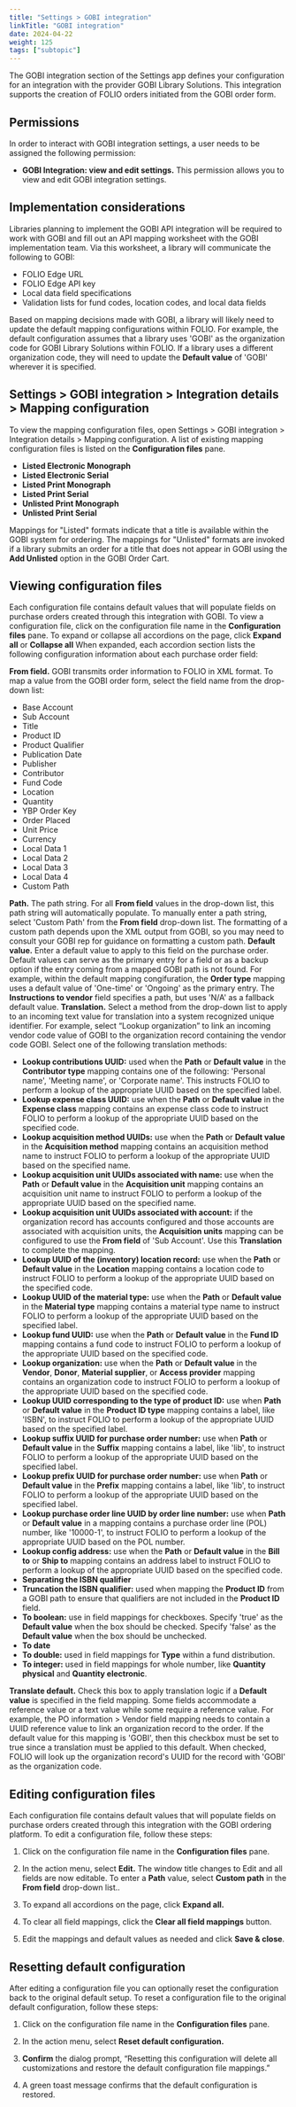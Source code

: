 ```yaml
---
title: "Settings > GOBI integration"
linkTitle: "GOBI integration"
date: 2024-04-22
weight: 125
tags: ["subtopic"]   
---
```


The GOBI integration section of the Settings app defines your configuration for an integration with the provider GOBI Library Solutions. This integration supports the creation of FOLIO orders initiated from the GOBI order form.


## Permissions

In order to interact with GOBI integration settings, a user needs to be assigned the following permission:

*   **GOBI Integration: view and edit settings.**  This permission allows you to view and edit GOBI integration settings. 


## Implementation considerations
Libraries planning to implement the GOBI API integration will be required to work with GOBI and fill out an API mapping worksheet with the GOBI implementation team. Via this worksheet, a library will communicate the following to GOBI:
*   FOLIO Edge URL
*   FOLIO Edge API key
*   Local data field specifications
*   Validation lists for fund codes, location codes, and local data fields

Based on mapping decisions made with GOBI, a library will likely need to update the default mapping configurations within FOLIO. For example, the default configuration assumes that a library uses 'GOBI' as the organization code for GOBI Library Solutions within FOLIO. If a library uses a different organization code, they will need to update the **Default value** of 'GOBI' wherever it is specified.

## Settings > GOBI integration > Integration details > Mapping configuration

To view the mapping configuration files, open Settings > GOBI integration > Integration details > Mapping configuration. A list of existing mapping configuration files is listed on the **Configuration files** pane.

*   **Listed Electronic Monograph**
*   **Listed Electronic Serial**
*   **Listed Print Monograph**
*   **Listed Print Serial**
*   **Unlisted Print Monograph**
*   **Unlisted Print Serial**

Mappings for "Listed" formats indicate that a title is available within the GOBI system for ordering. The mappings for "Unlisted" formats are invoked if a library submits an order for a title that does not appear in GOBI using the **Add Unlisted** option in the GOBI Order Cart.

## Viewing configuration files

Each configuration file contains default values that will populate fields on purchase orders created through this integration with GOBI.  To view a configuration file, click on the configuration file name in the **Configuration files** pane. To expand or collapse all accordions on the page, click **Expand all** or **Collapse all**  When expanded, each accordion section lists the following configuration information about each purchase order field:

**From field.**  GOBI transmits order information to FOLIO in XML format. To map a value from the GOBI order form, select the field name from the drop-down list:
*   Base Account
*   Sub Account
*   Title
*   Product ID
*   Product Qualifier
*   Publication Date
*   Publisher
*   Contributor
*   Fund Code
*   Location
*   Quantity
*   YBP Order Key
*   Order Placed
*   Unit Price
*   Currency
*   Local Data 1
*   Local Data 2
*   Local Data 3
*   Local Data 4
*   Custom Path

**Path.** The path string.  For all **From field** values in the drop-down list, this path string will automatically populate.  To manually enter a path string, select 'Custom Path' from the **From field** drop-down list. The formatting of a custom path depends upon the XML output from GOBI, so you may need to consult your GOBI rep for guidance on formatting a custom path.
**Default value.**  Enter a default value to apply to this field on the purchase order. Default values can serve as the primary entry for a field or as a backup option if the entry coming from a mapped GOBI path is not found. For example, within the default mapping congifuration, the **Order type** mapping uses a default value of 'One-time' or 'Ongoing' as the primary entry. The **Instructions to vendor** field specifies a path, but uses 'N/A' as a fallback default value.
**Translation.**  Select a method from the drop-down list to apply to an incoming text value for translation into a system recognized unique identifier. For example, select “Lookup organization” to link an incoming vendor code value of GOBI to the organization record containing the vendor code GOBI. Select one of the following translation methods:

*   **Lookup contributions UUID:** used when the **Path** or **Default value** in the **Contributor type** mapping contains one of the following: 'Personal name', 'Meeting name', or 'Corporate name'. This instructs FOLIO to perform a lookup of the appropriate UUID based on the specified label.
*   **Lookup expense class UUID:** use when the **Path** or **Default value** in the **Expense class** mapping contains an expense class code to instruct FOLIO to perform a lookup of the appropriate UUID based on the specified code.
*   **Lookup acquisition method UUIDs:** use when the **Path** or **Default value** in the **Acquisition method** mapping contains an acquisition method name to instruct FOLIO to perform a lookup of the appropriate UUID based on the specified name.
*   **Lookup acquisition unit UUIDs associated with name:** use when the **Path** or **Default value** in the **Acquisition unit** mapping contains an acquisition unit name to instruct FOLIO to perform a lookup of the appropriate UUID based on the specified name.
*   **Lookup acquisition unit UUIDs associated with account:** if the organization record has accounts configured and those accounts are associated with acquisition units, the **Acquisition units** mapping can be configured to use the **From field** of 'Sub Account'. Use this **Translation** to complete the mapping.
*   **Lookup UUID of the (inventory) location record:** use when the **Path** or **Default value** in the **Location** mapping contains a location code to instruct FOLIO to perform a lookup of the appropriate UUID based on the specified code.
*   **Lookup UUID of the material type:** use when the **Path** or **Default value** in the **Material type** mapping contains a material type name to instruct FOLIO to perform a lookup of the appropriate UUID based on the specified label.
*   **Lookup fund UUID:** use when the **Path** or **Default value** in the **Fund ID** mapping contains a fund code to instruct FOLIO to perform a lookup of the appropriate UUID based on the specified code.
*   **Lookup organization:** use when the **Path** or **Default value** in the **Vendor**, **Donor**, **Material supplier**, or **Access provider** mapping contains an organization code to instruct FOLIO to perform a lookup of the appropriate UUID based on the specified code.
*   **Lookup UUID corresponding to the type of product ID:** use when **Path** or **Default value** in the **Product ID type** mapping contains a label, like 'ISBN', to instruct FOLIO to perform a lookup of the appropriate UUID based on the specified label.
*   **Lookup suffix UUID for purchase order number:** use when **Path** or **Default value** in the **Suffix** mapping contains a label, like 'lib', to instruct FOLIO to perform a lookup of the appropriate UUID based on the specified label.
*   **Lookup prefix UUID for purchase order number:** use when **Path** or **Default value** in the **Prefix** mapping contains a label, like 'lib', to instruct FOLIO to perform a lookup of the appropriate UUID based on the specified label.
*   **Lookup purchase order line UUID by order line number:** use when **Path** or **Default value** in a mapping contains a purchase order line (POL) number, like '10000-1', to instruct FOLIO to perform a lookup of the appropriate UUID based on the POL number.
*   **Lookup config address:** use when the **Path** or **Default value** in the **Bill to** or **Ship to** mapping contains an address label to instruct FOLIO to perform a lookup of the appropriate UUID based on the specified code.
*   **Separating the ISBN qualifier**
*   **Truncation the ISBN qualifier:** used when mapping the **Product ID** from a GOBI path to ensure that qualifiers are not included in the **Product ID** field.
*   **To boolean:** use in field mappings for checkboxes. Specify 'true' as the **Default value** when the box should be checked. Specify 'false' as the **Default value** when the box should be unchecked.
*   **To date**
*   **To double:** used in field mappings for **Type** within a fund distribution. 
*   **To integer:** used in field mappings for whole number, like **Quantity physical** and **Quantity electronic**. 

**Translate default.**  Check this box to apply translation logic if a **Default value** is specified in the field mapping. Some fields accommodate a reference value or a text value while some require a reference value.  For example, the PO information > Vendor field mapping needs to contain a UUID reference value to link an organization record to the order.  If the default value for this mapping is 'GOBI', then this checkbox must be set to true since a translation must be applied to this default. When checked, FOLIO will look up the organization record's UUID for the record with 'GOBI' as the organization code.

## Editing configuration files

Each configuration file contains default values that will populate fields on purchase orders created through this integration with the GOBI ordering platform.  To edit a configuration file, follow these steps:

1. Click on the configuration file name in the **Configuration files** pane.

2. In the action menu, select **Edit.** The window title changes to Edit and all fields are now editable.  To enter a **Path** value, select **Custom path** in the **From field** drop-down list..

3. To expand all accordions on the page, click **Expand all.**  

4. To clear all field mappings, click the **Clear all field mappings** button.

5. Edit the mappings and default values as needed and click **Save & close**.


## Resetting default configuration

After editing a configuration file you can optionally reset the configuration back to the original default setup.  To reset a configuration file to the original default configuration, follow these steps:

1. Click on the configuration file name in the **Configuration files** pane.

2. In the action menu, select **Reset default configuration.**

3. **Confirm** the dialog prompt, “Resetting this configuration will delete all customizations and restore the default configuration file mappings.”

4. A green toast message confirms that the default configuration is restored.
